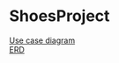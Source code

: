 # ShoesProject

<a href="https://lucid.app/lucidchart/1a0267db-4f70-4435-aeea-af353b3724a1/edit?invitationId=inv_7e4010ee-a8a7-4db4-9da8-1aa565a95399"> Use case diagram </a>
<br>
<a href="https://lucid.app/lucidchart/d7b83241-6847-47ba-ba29-db94da0a7e76/edit?invitationId=inv_0e4d36f9-6409-4363-ad33-f0736bba4670">ERD</a>

